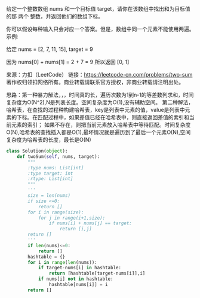 给定一个整数数组 nums 和一个目标值 target，请你在该数组中找出和为目标值的那 两个 整数，并返回他们的数组下标。

你可以假设每种输入只会对应一个答案。但是，数组中同一个元素不能使用两遍。
示例:

给定 nums = [2, 7, 11, 15], target = 9

因为 nums[0] + nums[1] = 2 + 7 = 9
所以返回 [0, 1]

来源：力扣（LeetCode）
链接：https://leetcode-cn.com/problems/two-sum
著作权归领扣网络所有。商业转载请联系官方授权，非商业转载请注明出处。

思路：第一种暴力解法，，，时间真的长，遍历次数为1到n-1的等差数列求和，时间复杂度为O(N^2),N是列表长度。空间复杂度为O(1),没有辅助空间。
第二种解法，哈希表，在查找的过程种构建哈希表，key是列表中元素的值，value是列表中元素的下标。在匹配过程中，如果差值已经在哈希表中，则直接返回差值的索引和当前元素的索引；
如果不存在，则把当前元素放入哈希表中等待匹配。时间复杂度O(N),哈希表的查找插入都是O(1),最坏情况就是遍历到了最后一个元素O(N),空间复杂度为哈希表的长度，最长是O(N)
```python
class Solution(object):
    def twoSum(self, nums, target):
        """
        :type nums: List[int]
        :type target: int
        :rtype: List[int]
        """
        '''
        size = len(nums)
        if size <=0:
            return []
        for i in range(size):
            for j in range(i+1,size):
                if nums[i] + nums[j] == target:
                    return [i,j]
        return []
        '''
        if len(nums)<=0:
            return []
        hashtable = {}
        for i in range(len(nums)):
            if target-nums[i] in hashtable:
                return [hashtable[target-nums[i]],i]
            if nums[i] not in hashtable:
                hashtable[nums[i]] = i 
        return []
```
